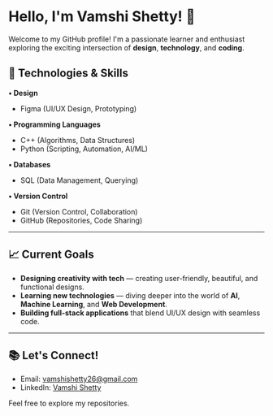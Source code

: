 # Hello, I'm Vamshi Shetty! 👋

Welcome to my GitHub profile! I'm a passionate learner and enthusiast exploring the exciting intersection of **design**, **technology**, and **coding**.

## 🚀 Technologies & Skills

**• Design**  
  - Figma (UI/UX Design, Prototyping)

**• Programming Languages**  
  - C++ (Algorithms, Data Structures)  
  - Python (Scripting, Automation, AI/ML)

**• Databases**  
  - SQL (Data Management, Querying)

**• Version Control**  
  - Git (Version Control, Collaboration)  
  - GitHub (Repositories, Code Sharing)

---

## 📈 Current Goals

- **Designing creativity with tech** — creating user-friendly, beautiful, and functional designs.  
- **Learning new technologies** — diving deeper into the world of **AI**, **Machine Learning**, and **Web Development**.  
- **Building full-stack applications** that blend UI/UX design with seamless code.

---

## 📚 Let's Connect!

- Email: vamshishetty26@gmail.com  
- LinkedIn: [Vamshi Shetty](https://www.linkedin.com/in/vamshi-shetty-ab15b9318?utm_source=share&utm_campaign=share_via&utm_content=profile&utm_medium=android_app)

Feel free to explore my repositories.
